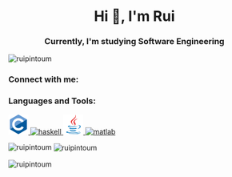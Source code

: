 <h1 align="center">Hi 👋, I'm Rui</h1>
<h3 align="center">Currently, I'm studying Software Engineering</h3>

<p align="left"> <img src="https://komarev.com/ghpvc/?username=ruipintoum&label=Profile%20views&color=0e75b6&style=flat" alt="ruipintoum" /> </p>

<h3 align="left">Connect with me:</h3>
<p align="left">
</p>

<h3 align="left">Languages and Tools:</h3>
<p align="left"> <a href="https://www.cprogramming.com/" target="_blank" rel="noreferrer"> <img src="https://raw.githubusercontent.com/devicons/devicon/master/icons/c/c-original.svg" alt="c" width="40" height="40"/> </a> <a href="https://www.haskell.org/" target="_blank" rel="noreferrer"> <img src="https://upload.wikimedia.org/wikipedia/commons/1/1c/Haskell-Logo.svg" alt="haskell" width="40" height="40"/> </a> <a href="https://www.java.com" target="_blank" rel="noreferrer"> <img src="https://raw.githubusercontent.com/devicons/devicon/master/icons/java/java-original.svg" alt="java" width="40" height="40"/> </a> <a href="https://www.mathworks.com/" target="_blank" rel="noreferrer"> <img src="https://upload.wikimedia.org/wikipedia/commons/2/21/Matlab_Logo.png" alt="matlab" width="40" height="40"/> </a> </p>

<p><img align="left" src="https://github-readme-stats.vercel.app/api/top-langs?username=ruipintoum&show_icons=true&locale=en&layout=compact" alt="ruipintoum" /></p>

<p>&nbsp;<img align="center" src="https://github-readme-stats.vercel.app/api?username=ruipintoum&show_icons=true&locale=en" alt="ruipintoum" /></p>

<p><img align="center" src="https://github-readme-streak-stats.herokuapp.com/?user=ruipintoum&" alt="ruipintoum" /></p>

